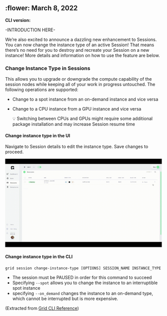 
## :flower: March 8, 2022

**CLI version:**

-INTRODUCTION HERE-

We’re also excited to announce a dazzling new enhancement to Sessions. You can now change the instance type of an active Session! That means there’s no need for you to destroy and recreate your Session on a new instance! More details and information on how to use the feature are below.

### Change Instance Type in Sessions

This allows you to upgrade or downgrade the compute capability of the session nodes while keeping all of your work in progress untouched. The following operations are supported:

- Change to a spot instance from an on-demand instance and vice versa
- Change to a CPU instance from a GPU instance and vice versa
    
    <aside>
    💡 Switching between CPUs and GPUs might require some additional package installation and may increase Session resume time
    
    </aside>
    

#### Change instance type in the UI

Navigate to Session details to edit the instance type. Save changes to proceed.

![](/images/sessions/change-instance-type.gif)

#### Change instance type in the CLI

`grid session change-instance-type [OPTIONS] SESSION_NAME INSTANCE_TYPE`

- The session must be PAUSED in order for this command to succeed
- Specifying `--spot` allows you to change the instance to an interruptible spot instance
- specifying `--on_demand` changes the instance to an on-demand type, which cannot be interrupted but is more expensive.

(Extracted from [Grid CLI Reference](https://docs.grid.ai/cli/api#change-instance-type))
